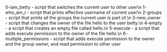 0-iam_betty -  script that switches the current user to other user\n
1-who_am_i - script that prints effective username of current user\n
2-groups - script that  prints all the groups the current user is part of.\n
3-new_owner -  script that changes the owner of the file hello to the user betty.\n
4-empty - a script that creates an empty file called hello.\n
5-execute - a script that adds execute permission to the owner of the file hello.\n
6-multiple_permissions - script that adds execute permission to the owner and the group owner, and read permission to other user
